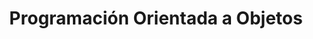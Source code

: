 ---
id: 121
color: deep-purple
title: Programación Orientada a Objetos
description: La Programación Orientada a Objetos (POO) es la forma de programar más utilizada. Aprende los conceptos y adquiere una base sólida para empezar en el mundo del desarrollo y la programación.
shortDescription: El curso de Programación Orientada a Objetos que debes tomar si o si
requirements: ['Conocimientos en Programación Estructurada', 'Programación Modular', 'Algoritmos Básicos']
whatYouWillLearn: ['Entender el paradigma POO', 'Pilares fundamentales de la POO', 'Crear aplicaciones de consola']
aimedAt: Si eres un estudiante de programación y quieres aprender o mejorar tus habilidades en este campo, el paradigma de programación es una gran opción. También puedes usarlo para crear tus propios proyectos.
---